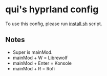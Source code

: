 # qui's hyprland config

To use this config, please run [install.sh](../install.sh) script.

## Notes

- Super is mainMod.
- mainMod + W = Librewolf
- mainMod + Enter = Konsole
- mainMod + R = Rofi
